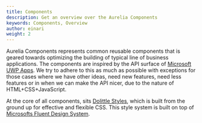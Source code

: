 ```yaml
---
title: Components
description: Get an overview over the Aurelia Components
keywords: Components, Overview
author: einari
weight: 2
---
```

Aurelia Components represents common reusable components that is geared towards
optimizing the building of typical line of business applications. The components
are inspired by the API surface of [Microsoft UWP Apps](https://docs.microsoft.com/en-us/windows/uwp/design/controls-and-patterns/).
We try to adhere to this as much as possible with exceptions for those cases where
we have other ideas, need new features, need less features or in when we can
make the API nicer, due to the nature of HTML+CSS+JavaScript.

At the core of all components, sits [Dolittle Styles](/interaction/styles), which is built from the ground
up for effective and flexible CSS. This style system is built on top of
[Microsofts Fluent Design System](https://www.microsoft.com/design/fluent/).
